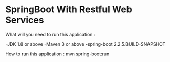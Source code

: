 # SpringBoot With Restful Web Services

What will you need to run this application :

  -JDK 1.8 or above
  -Maven 3 or above
  -spring-boot 2.2.5.BUILD-SNAPSHOT
  
         
How to run this application : 
  mvn spring-boot:run
